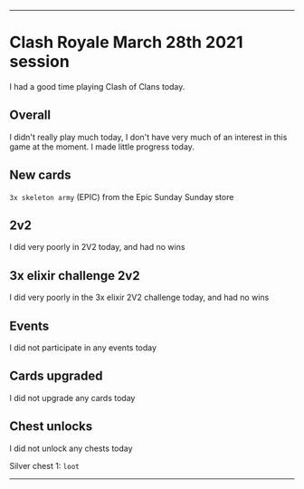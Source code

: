 
***

# Clash Royale March 28th 2021 session

I had a good time playing Clash of Clans today.

## Overall

I didn't really play much today, I don't have very much of an interest in this game at the moment. I made little progress today.

## New cards

`3x skeleton army` (EPIC) from the Epic Sunday Sunday store

## 2v2

I did very poorly in 2V2 today, and had no wins

## 3x elixir challenge 2v2

I did very poorly in the 3x elixir 2V2 challenge today, and had no wins

## Events

I did not participate in any events today

## Cards upgraded

I did not upgrade any cards today

## Chest unlocks

I did not unlock any chests today

Silver chest 1: `loot`

***
